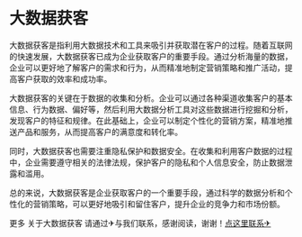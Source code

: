 # 大数据获客

大数据获客是指利用大数据技术和工具来吸引并获取潜在客户的过程。随着互联网的快速发展，大数据获客已成为企业获取客户的重要手段。通过分析海量的数据，企业可以更好地了解客户的需求和行为，从而精准地制定营销策略和推广活动，提高客户获取的效率和成功率。

大数据获客的关键在于数据的收集和分析。企业可以通过各种渠道收集客户的基本信息、行为数据、偏好等，然后利用大数据分析工具对这些数据进行挖掘和分析，发现客户的特征和规律。在此基础上，企业可以制定个性化的营销方案，精准地推送产品和服务，从而提高客户的满意度和转化率。

同时，大数据获客也需要注重隐私保护和数据安全。在收集和利用客户数据的过程中，企业需要遵守相关的法律法规，保护客户的隐私和个人信息安全，防止数据泄露和滥用。

总的来说，大数据获客是企业获取客户的一个重要手段，通过科学的数据分析和个性化的营销策略，可以更好地吸引和留住客户，提升企业的竞争力和市场份额。

更多 关于大数据获客 请通过✈与我们联系，感谢阅读，谢谢！[点这里联系✈](https://bbs.k02.cc)